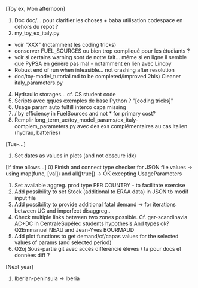 [Toy ex, Mon afternoon]
1) Doc doc/... pour clarifier les choses + baba utilisation codespace en dehors du repot ?
2) my_toy_ex_italy.py
* voir "XXX" (notamment les coding tricks)
* conserver FUEL_SOURCES ou bien trop compliqué pour les étudiants ?
* voir si certains warning sont de notre fait... même si en ligne il semble que PyPSA en génère pas mal - notamment en lien avec Linopy
* Robust end of run when infeasible... not crashing after resolution
* doc/toy-model_tutorial.md to be completed/improved
2bis) Cleaner italy_parameters.py
4) Hydraulic storages... cf. CS student code
5) Scripts avec qques exemples de base Python ? "[coding tricks]"
6) Usage param auto fulfill interco capa missing
7) / by efficiency in FuelSources and not * for primary cost?
8) Remplir long_term_uc/toy_model_params/ex_italy-complem_parameters.py avec des exs complémentaires au cas italien (hydrau, batteries)

[Tue-...]
1) Set dates as values in plots (and not obscure idx)


[If time allows...]
0) Finish and connect type checker for JSON file values -> using map(func, [val]) and all([true])
-> OK excepting UsageParameters
1) Set available aggreg. prod type PER COUNTRY - to facilitate exercise
2) Add possibility to set Stock (additional to ERAA data) in JSON tb modif input file
5) Add possibility to provide additional fatal demand -> for iterations between UC and imperfect disaggreg..
6) Check multiple links between two zones possible. Cf. ger-scandinavia AC+DC in CentraleSupélec students hypothesis
And types ok? Q2Emmanuel NEAU and Jean-Yves BOURMAUD
7) Add plot functions to get demand/cf/capas values for the selected values of params (and selected period)
8) Q2oj Sous-partie git avec accès différencié élèves / ta pour docs et données diff ?

[Next year]
1) Iberian-peninsula -> Iberia